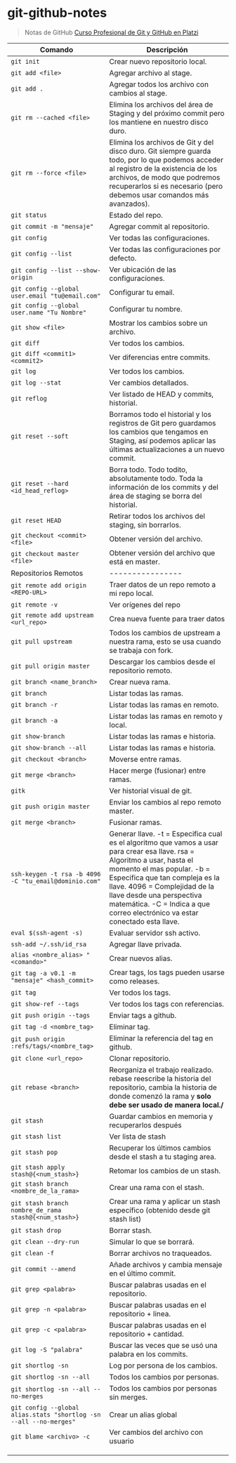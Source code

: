# git-github-notes
> Notas de GitHub [Curso Profesional de Git y GitHub en Platzi](https://platzi.com/clases/git-github/)


| Comando | Descripción |
|---------|-------------|
|`git init`|Crear nuevo repositorio local.|
|`git add <file>`|Agregar archivo al stage.|
|`git add .`|Agregar todos los archivo con cambios al stage.|
|`git rm --cached <file>`|Elimina los archivos del área de Staging y del próximo commit pero los mantiene en nuestro disco duro.|
|`git rm --force <file>`|Elimina los archivos de Git y del disco duro. Git siempre guarda todo, por lo que podemos acceder al registro de la existencia de los archivos, de modo que podremos recuperarlos si es necesario (pero debemos usar comandos más avanzados).|
|`git status`|Estado del repo.|
|`git commit -m "mensaje"`|Agregar commit al repositorio.|
|`git config`|Ver todas las configuraciones.|
|`git config --list`|Ver todas las configuraciones por defecto.|
|`git config --list --show-origin`|Ver ubicación de las configuraciones.|
|`git config --global user.email "tu@email.com"`|Configurar tu email.|
|`git config --global user.name "Tu Nombre"`|Configurar tu nombre.|
|`git show <file>`|Mostrar los cambios sobre un archivo.|
|`git diff`|Ver todos los cambios.|
|`git diff <commit1> <commit2>`|Ver diferencias entre commits.|
|`git log`|Ver todos los cambios.|
|`git log --stat`|Ver cambios detallados.|
|`git reflog`|Ver listado de HEAD y commits, historial.|
|`git reset --soft`|Borramos todo el historial y los registros de Git pero guardamos los cambios que tengamos en Staging, así podemos aplicar las últimas actualizaciones a un nuevo commit.|
|`git reset --hard <id_head_reflog>`|Borra todo. Todo todito, absolutamente todo. Toda la información de los commits y del área de staging se borra del historial.|
|`git reset HEAD`|Retirar todos los archivos del staging, sin borrarlos.|
|`git checkout <commit> <file>`|Obtener versión del archivo.|
|`git checkout master <file>`|Obtener versión del archivo que está en master.|
|Repositorios Remotos|----------------|
|`git remote add origin <REPO-URL>`|Traer datos de un repo remoto a mi repo local.|
|`git remote -v`|Ver orígenes del repo|
|`git remote add upstream <url_repo>`|Crea nueva fuente para traer datos|
|`git pull upstream`|Todos los cambios de upstream a nuestra rama, esto se usa cuando se trabaja con fork.|
|`git pull origin master`|Descargar los cambios desde el repositorio remoto.|
|`git branch <name_branch>`|Crear nueva rama.|
|`git branch`|Listar todas las ramas.|
|`git branch -r`|Listar todas las ramas en remoto.|
|`git branch -a`|Listar todas las ramas en remoto y local.|
|`git show-branch`|Listar todas las ramas e historia.|
|`git show-branch --all`|Listar todas las ramas e historia.|
|`git checkout <branch>`|Moverse entre ramas.|
|`git merge <branch>`|Hacer merge (fusionar) entre ramas.|
|`gitk`|Ver historial visual de git.|
|`git push origin master`|Enviar los cambios al repo remoto master.|
|`git merge <branch>`|Fusionar ramas.|
|`ssh-keygen -t rsa -b 4096 -C "tu_email@dominio.com"`|Generar llave. -t = Especifica cual es el algoritmo que vamos a usar para crear esa llave. rsa = Algoritmo a usar, hasta el momento el mas popular. -b = Especifica que tan compleja es la llave. 4096 = Complejidad de la llave desde una perspectiva matemática. -C = Indica a que correo electrónico va estar conectado esta llave.|
|`eval $(ssh-agent -s)`|Evaluar servidor ssh activo.|
|`ssh-add ~/.ssh/id_rsa`|Agregar llave privada.|
|`alias <nombre_alias> "<comando>"`|Crear nuevos alias.|
|`git tag -a v0.1 -m "mensaje" <hash_commit>`|Crear tags, los tags pueden usarse como releases.|
|`git tag`|Ver todos los tags.|
|`git show-ref --tags`|Ver todos los tags con referencias.|
|`git push origin --tags`|Enviar tags a github.|
|`git tag -d <nombre_tag>`|Eliminar tag.|
|`git push origin :refs/tags/<nombre_tag> `|Eliminar la referencia del tag en github.|
|`git clone <url_repo>`|Clonar repositorio.|
|`git rebase <branch>`|Reorganiza el trabajo realizado. rebase reescribe la historia del repositorio, cambia la historia de donde comenzó la rama y **solo debe ser usado de manera local./**|
|`git stash`|Guardar cambios en memoria y recuperarlos después|
|`git stash list`|Ver lista de stash|
|`git stash pop`|Recuperar los últimos cambios desde el stash a tu staging area.|
|`git stash apply stash@{<num_stash>}`|Retomar los cambios de un stash.|
|`git stash branch <nombre_de_la_rama>`|Crear una rama con el stash.|
|`git stash branch nombre_de_rama stash@{<num_stash>}`|Crear una rama y aplicar un stash específico (obtenido desde git stash list)|
|`git stash drop`|Borrar stash.|
|`git clean --dry-run`|Simular lo que se borrará.|
|`git clean -f`|Borrar archivos no traqueados.|
|`git commit --amend`|Añade archivos y cambia mensaje en el último commit.|
|`git grep <palabra>`|Buscar palabras usadas en el repositorio.|
|`git grep -n <palabra>`|Buscar palabras usadas en el repositorio + linea.|
|`git grep -c <palabra>`|Buscar palabras usadas en el repositorio + cantidad.|
|`git log -S "palabra"`|Buscar las veces que se usó una palabra en los commits.|
|`git shortlog -sn`|Log por persona de los cambios.|
|`git shortlog -sn --all`|Todos los cambios por personas.|
|`git shortlog -sn --all --no-merges`|Todos los cambios por personas sin merges.|
|`git config --global alias.stats "shortlog -sn --all --no-merges"`|Crear un alias global|
|`git blame <archivo> -c`|Ver cambios del archivo con usuario|
|||
|||
|||